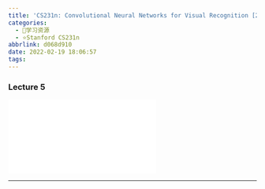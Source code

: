 ```yaml
---
title: 'CS231n: Convolutional Neural Networks for Visual Recognition [2017] Lecture 5'
categories:
  - 🌙学习资源
  - ⭐Stanford CS231n
abbrlink: d068d910
date: 2022-02-19 18:06:57
tags:
---
```


### Lecture 5

<iframe src="//player.bilibili.com/player.html?aid=976948078&bvid=BV1D44y1Y7v8&cid=447555993&page=5" scrolling="no" border="0" frameborder="no" framespacing="0" allowfullscreen="true"> </iframe>

<!--more-->

***
